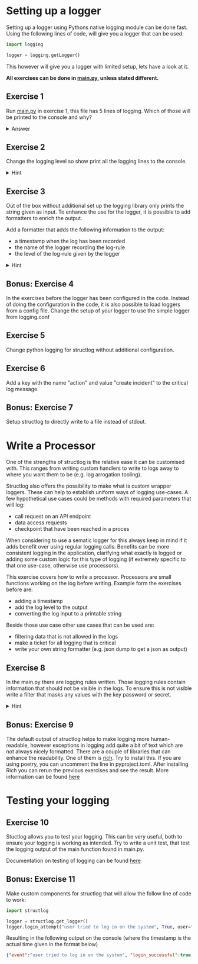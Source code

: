 # Setting up a logger

<p>
Setting up a logger using Pythons native logging module can be done fast. 
Using the following lines of code, will give you a logger that can be used:

```python
import logging

logger = logging.getLogger()
```
This however will give you a logger with limited setup, lets have a look at it.
</p>

**All exercises can be done in [main.py](exercises/1_setup_a_logger/main.py), unless stated different.**

## Exercise 1

Run [main.py](exercises/1_setup_a_logger/main.py) in exercise 1, this file has 5 lines of logging. 
Which of those will be printed to the console and why?

<details><summary>Answer</summary>
<p>
The default logging level is set to warning, when no logging level is set. 
As a result info and debug will not be printed.
</p>
</details>

## Exercise 2

Change the logging level so show print all the logging lines to the console.
<details><summary>Hint</summary>
<p>
Just setting the loglevel on the logger is not enough, it also has to be set on the handler.
add a StreamHandler to the logger and set the correct level on this handler.
</p></details>

## Exercise 3

Out of the box without additional set up the logging library only prints the string given as input.
To enhance the use for the logger, it is possible to add formatters to enrich the output.

Add a formatter that adds the following information to the output:
* a timestamp when the log has been recorded
* the name of the logger recording the log-rule
* the level of the log-rule given by the logger

<details><summary>Hint</summary>
<p>
This formatter is set on the handler, not on the logger.
</p></details>

## Bonus: Exercise 4

In the exercises before the logger has been configured in the code. 
Instead of doing the configuration in the code, it is also possible to load loggers from a config file.
Change the setup of your logger to use the simple logger from logging.conf

## Exercise 5

Change python logging for structlog without additional configuration. 

## Exercise 6

Add a key with the name "action" and value "create incident" to the critical log message.

## Bonus: Exercise 7

Setup structlog to directly write to a file instead of stdout.

# Write a Processor

One of the strengths of structlog is the relative ease it can be customised with. 
This ranges from writing custom handlers to write to logs away to where you want 
them to be (e.g. log arrogation tooling). 

Structlog also offers the possibility to make what is custom wrapper loggers. 
These can help to establish uniform ways of logging use-cases. A few hypothetical 
use cases could be methods with required parameters that will log:
* call request on an API endpoint
* data access requests
* checkpoint that have been reached in a proces

When considering to use a sematic logger for this always keep in mind if it adds 
benefit over using regular logging calls. Benefits can be more consistent logging 
in the application, clarifying what exactly is logged or adding some custom logic 
for this type of logging (if extremely specific to that one use-case, otherwise use processors).

This exercise covers how to write a processor. Processors are small functions 
working on the log before writing. Example form the exercises before are:
* adding a timestamp
* add the log level to the output
* converting the log input to a printable string

Beside those use case other use cases that can be used are:
* filtering data that is not allowed in the logs
* make a ticket for all logging that is critical
* write your own string formatter (e.g. json dump to get a json as output)


## Exercise 8

In the main.py there are logging rules written. Those logging rules contain 
information that should not be visible in the logs. To ensure this is not visible 
write a filter that masks any values with the key password or secret.

<details><summary>Hint</summary>
<p>
[Structlog documentation on how to write a processor](https://www.structlog.org/en/stable/processors.html)
</p></details>

## Bonus: Exercise 9

The default output of structlog helps to make logging more human-readable, 
however exceptions in logging add quite a bit of text which are not always nicely formatted.
There are a couple of libraries that can enhance the readability. One of them is [rich](https://pypi.org/project/rich/).
Try to install this. If you are using poetry, you can uncomment the line in pyproject.toml. 
After installing Rich you can rerun the previous exercises and see the result. 
More information can be found [here](https://www.structlog.org/en/stable/console-output.html)

# Testing your logging

## Exercise 10

Stuctlog allows you to test your logging. This can be very useful, both to ensure your logging is working as intended. 
Try to write a unit test, that test the logging output of the main function found in main.py.

Documentation on testing of logging can be found [here](https://www.structlog.org/en/stable/testing.html)

## Bonus: Exercise 11

Make custom components for structlog that will allow the follow line of code to work:

```python
import structlog

logger = structlog.get_logger()
logger.login_attempt("user tried to log in on the system", True, user="pythoneer")
```

Resulting in the following output on the console (where the timestamp is the actual time given in the format below)

```json
{"event":"user tried to log in on the system", "login_successful":true, "user":"pythoneer", "timestamp":"YYYY-MM-DD HH:mm:SS±HHMM"}
```
